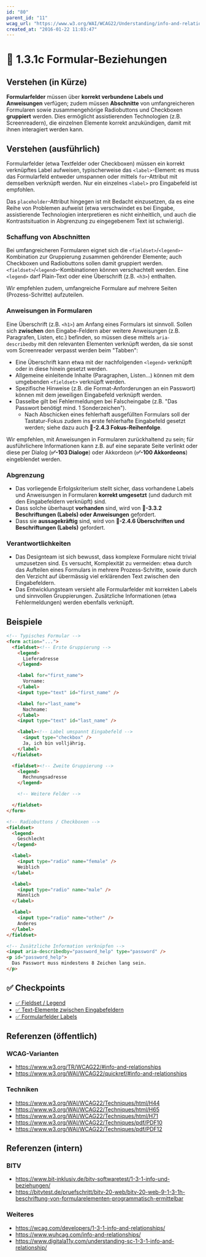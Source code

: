 ```yaml
---
id: "80"
parent_id: "11"
wcag_url: "https://www.w3.org/WAI/WCAG22/Understanding/info-and-relationships.html"
created_at: "2016-01-22 11:03:47"
---
```


# 📜 1.3.1c Formular-Beziehungen

## Verstehen (in Kürze)

**Formularfelder** müssen über **korrekt verbundene Labels und Anweisungen** verfügen; zudem müssen **Abschnitte** von umfangreicheren Formularen sowie zusammengehörige Radiobuttons und Checkboxen **gruppiert** werden. Dies ermöglicht assistierenden Technologien (z.B. Screenreadern), die einzelnen Elemente korrekt anzukündigen, damit mit ihnen interagiert werden kann.

## Verstehen (ausführlich)

Formularfelder (etwa Textfelder oder Checkboxen) müssen ein korrekt verknüpftes Label aufweisen, typischerweise das `<label>`-Element: es muss das Formularfeld entweder umspannen oder mittels `for`-Attribut mit demselben verknüpft werden. Nur ein einzelnes `<label>` pro Eingabefeld ist empfohlen.

Das `placeholder`-Attribut hingegen ist mit Bedacht einzusetzen, da es eine Reihe von Problemen aufweist (etwa verschwindet es bei Eingabe, assistierende Technologien interpretieren es nicht einheitlich, und auch die Kontrastsituation in Abgrenzung zu eingegebenem Text ist schwierig).

### Schaffung von Abschnitten

Bei umfangreicheren Formularen eignet sich die `<fieldset>`/`<legend>`-Kombination zur Gruppierung zusammen gehörender Elemente; auch Checkboxen und Radiobuttons sollen damit gruppiert werden. `<fieldset>`/`<legend>`-Kombinationen können verschachtelt werden. Eine `<legend>` darf Plain-Text oder eine Überschrift (z.B. `<h3>`) enthalten.

Wir empfehlen zudem, umfangreiche Formulare auf mehrere Seiten (Prozess-Schritte) aufzuteilen.

### Anweisungen in Formularen

Eine Überschrift (z.B. `<h1>`) am Anfang eines Formulars ist sinnvoll. Sollen sich **zwischen** den Eingabe-Feldern aber weitere Anweisungen (z.B. Paragrafen, Listen, etc.) befinden, so müssen diese mittels `aria-describedby` mit den relevanten Elementen verknüpft werden, da sie sonst vom Screenreader verpasst werden beim "Tabben":

- Eine Überschrift kann etwa mit der nachfolgenden `<legend>` verknüpft oder in diese hinein gesetzt werden.
- Allgemeine einleitende Inhalte (Paragraphen, Listen...) können mit dem umgebenden `<fieldset>` verknüpft werden.
- Spezifische Hinweise (z.B. die Format-Anforderungen an ein Passwort) können mit dem jeweiligen Eingabefeld verknüpft werden.
- Dasselbe gilt bei Fehlermeldungen bei Falscheingabe (z.B. "Das Passwort benötigt mind. 1 Sonderzeichen").
    - Nach Abschicken eines fehlerhaft ausgefüllten Formulars soll der Tastatur-Fokus zudem ins erste fehlerhafte Eingabefeld gesetzt werden; siehe dazu auch **📜-2.4.3 Fokus-Reihenfolge**.

Wir empfehlen, mit Anweisungen in Formularen zurückhaltend zu sein; für ausführlichere Informationen kann z.B. auf eine separate Seite verlinkt oder diese per Dialog (**✅-103 Dialoge**) oder Akkordeon (**✅-100 Akkordeons**) eingeblendet werden.

### Abgrenzung

- Das vorliegende Erfolgskriterium stellt sicher, dass vorhandene Labels und Anweisungen in Formularen **korrekt umgesetzt** (und dadurch mit den Eingabefeldern verknüpft) sind.
- Dass solche überhaupt **vorhanden** sind, wird von **📜-3.3.2 Beschriftungen (Labels) oder Anweisungen** gefordert.
- Dass sie **aussagekräftig** sind, wird von **📜-2.4.6 Überschriften und Beschriftungen (Labels)** gefordert.

### Verantwortlichkeiten

- Das Designteam ist sich bewusst, dass komplexe Formulare nicht trivial umzusetzen sind. Es versucht, Komplexität zu vermeiden: etwa durch das Aufteilen eines Formulars in mehrere Prozess-Schritte, sowie durch den Verzicht auf übermässig viel erklärenden Text zwischen den Eingabefeldern.
- Das Entwicklungsteam versieht alle Formularfelder mit korrekten Labels und sinnvollen Gruppierungen. Zusätzliche Informationen (etwa Fehlermeldungen) werden ebenfalls verknüpft.

## Beispiele

```html
<!-- Typisches Formular -->
<form action="...">
  <fieldset><!-- Erste Gruppierung -->
    <legend>
      Lieferadresse
    </legend>

    <label for="first_name">
      Vorname:
    </label>
    <input type="text" id="first_name" />

    <label for="last_name">
      Nachname:
    </label>
    <input type="text" id="last_name" />

    <label><!-- Label umspannt Eingabefeld -->
      <input type="checkbox" />
      Ja, ich bin volljährig.
    </label>
  </fieldset>

  <fieldset><!-- Zweite Gruppierung -->
    <legend>
      Rechnungsadresse
    </legend>

    <!-- Weitere Felder -->

  </fieldset>
</form>

<!-- Radiobuttons / Checkboxen -->
<fieldset>
  <legend>
    Geschlecht
  </legend>

  <label>
    <input type="radio" name="female" />
    Weiblich
  </label>

  <label>
    <input type="radio" name="male" />
    Männlich
  </label>

  <label>
    <input type="radio" name="other" />
    Anderes
  </label>
</fieldset>

<!-- Zusätzliche Information verknüpfen -->
<input aria-describedby="password_help" type="password" />
<p id="password_help">
  Das Passwort muss mindestens 8 Zeichen lang sein.
</p>
```

## ✅ Checkpoints

- [✅ Fieldset / Legend](fieldset-legend)
- [✅ Text-Elemente zwischen Eingabefeldern](text-elemente-zwischen-eingabefeldern)
- [✅ Formularfelder Labels](formularfelder-labels)

## Referenzen (öffentlich)

### WCAG-Varianten
- <https://www.w3.org/TR/WCAG22/#info-and-relationships>
- <https://www.w3.org/WAI/WCAG22/quickref/#info-and-relationships>

### Techniken
- <https://www.w3.org/WAI/WCAG22/Techniques/html/H44>
- <https://www.w3.org/WAI/WCAG22/Techniques/html/H65>
- <https://www.w3.org/WAI/WCAG22/Techniques/html/H71>
- <https://www.w3.org/WAI/WCAG22/Techniques/pdf/PDF10>
- <https://www.w3.org/WAI/WCAG22/Techniques/pdf/PDF12>

## Referenzen (intern)

### BITV
- <https://www.bit-inklusiv.de/bitv-softwaretest/1-3-1-info-und-beziehungen/>
- <https://bitvtest.de/pruefschritt/bitv-20-web/bitv-20-web-9-1-3-1h-beschriftung-von-formularelementen-programmatisch-ermittelbar>

### Weiteres
- <https://wcag.com/developers/1-3-1-info-and-relationships/>
- <https://www.wuhcag.com/info-and-relationships/>
- <https://www.digitala11y.com/understanding-sc-1-3-1-info-and-relationship/>